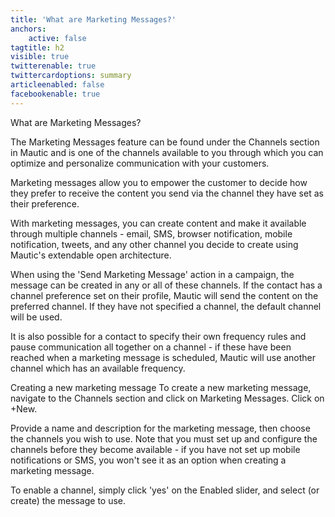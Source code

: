 ```yaml
---
title: 'What are Marketing Messages?'
anchors:
    active: false
tagtitle: h2
visible: true
twitterenable: true
twittercardoptions: summary
articleenabled: false
facebookenable: true
---
```


What are Marketing Messages?


The Marketing Messages feature can be found under the Channels section in Mautic and is one of the channels available to you through which you can optimize and personalize communication with your customers.

Marketing messages allow you to empower the customer to decide how they prefer to receive the content you send via the channel they have set as their preference.

With marketing messages, you can create content and make it available through multiple channels - email, SMS, browser notification, mobile notification, tweets, and any other channel you decide to create using Mautic's extendable open architecture.

When using the 'Send Marketing Message' action in a campaign, the message can be created in any or all of these channels. If the contact has a channel preference set on their profile, Mautic will send the content on the preferred channel. If they have not specified a channel, the default channel will be used.

It is also possible for a contact to specify their own frequency rules and pause communication all together on a channel - if these have been reached when a marketing message is scheduled, Mautic will use another channel which has an available frequency.

Creating a new marketing message
To create a new marketing message, navigate to the Channels section and click on Marketing Messages. Click on +New.


Provide a name and description for the marketing message, then choose the channels you wish to use. Note that you must set up and configure the channels before they become available - if you have not set up mobile notifications or SMS, you won't see it as an option when creating a marketing message.



To enable a channel, simply click 'yes' on the Enabled slider, and select (or create) the message to use.
